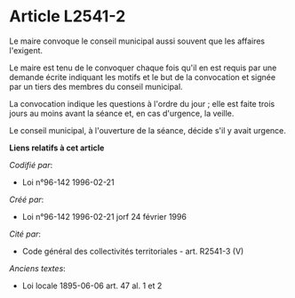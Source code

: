 # Article L2541-2

Le maire convoque le conseil municipal aussi souvent que les affaires l'exigent.

Le maire est tenu de le convoquer chaque fois qu'il en est requis par une demande écrite indiquant les motifs et le but de la
convocation et signée par un tiers des membres du conseil municipal.

La convocation indique les questions à l'ordre du jour ; elle est faite trois jours au moins avant la séance et, en cas
d'urgence, la veille.

Le conseil municipal, à l'ouverture de la séance, décide s'il y avait urgence.

**Liens relatifs à cet article**

_Codifié par_:

  - Loi n°96-142 1996-02-21

_Créé par_:

  - Loi n°96-142 1996-02-21 jorf 24 février 1996

_Cité par_:

  - Code général des collectivités territoriales - art. R2541-3 (V)

_Anciens textes_:

  - Loi locale 1895-06-06 art. 47 al. 1 et 2
